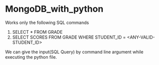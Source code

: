 # MongoDB_with_python

Works only the following SQL commands
1. SELECT * FROM GRADE
2. SELECT SCORES FROM GRADE WHERE STUDENT_ID = <ANY-VALID-STUDENT_ID>

We can give the input(SQL Query) by command line argument while executing the python file.
